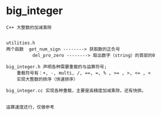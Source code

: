 # big_integer
    C++ 大整数的加减乘除


    utilities.h
    两个函数  get_num_sign --------> 获取数的正负号
              del_pro_zero --------> 取出数字（string）的首部的0

    big_integer.h 声明各种需要重载的与运算符号;
        重载符号有：+, -, multi, /, ==, =, % , >= , >, <= , <
        实现大整数的排序（快速排序）

    big_integer.cc 实现各种重载，主要是高精度加减乘除，还有快排。


    运算速度还行，仅做参考
